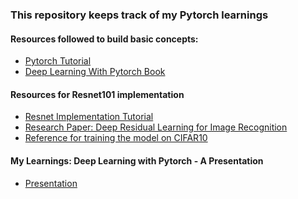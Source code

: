 ### This repository keeps track of my Pytorch learnings 
#### Resources followed to build basic concepts: 

* [Pytorch Tutorial](https://www.youtube.com/watch?v=c36lUUr864M)
* [Deep Learning With Pytorch Book](https://www.google.co.in/books/edition/Deep_Learning_with_PyTorch/BjszEAAAQBAJ?hl=en&gbpv=0)

#### Resources for Resnet101 implementation

* [Resnet Implementation Tutorial](https://www.youtube.com/watch?v=DkNIBBBvcPs)
* [Research Paper: Deep Residual Learning for Image Recognition](https://www.cv-foundation.org/openaccess/content_cvpr_2016/papers/He_Deep_Residual_Learning_CVPR_2016_paper.pdf
)
* [Reference for training the model on CIFAR10](https://github.com/JayPatwardhan/ResNet-PyTorch)

#### My Learnings: Deep Learning with Pytorch - A Presentation
* [Presentation](https://docs.google.com/presentation/d/1fBp0iGHpzrv_UgMA6hlttfdV68rxDpCq84ycxreL44o/edit?usp=sharing)

